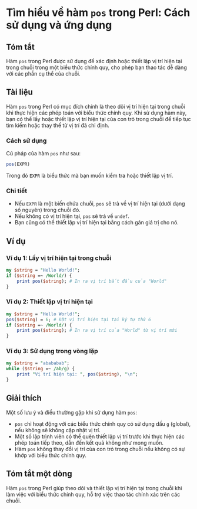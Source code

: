 <!--
Meta Description: # Tìm hiểu về hàm `pos` trong Perl: Cách sử dụng và ứng dụng ## Tóm tắt Hàm `pos` trong Perl được sử dụng để xác định hoặc thiết lập vị trí hiện tại t...
Meta Keywords: trí, pos, trong, hiện, tại
-->

# Tìm hiểu về hàm `pos` trong Perl: Cách sử dụng và ứng dụng

## Tóm tắt
Hàm `pos` trong Perl được sử dụng để xác định hoặc thiết lập vị trí hiện tại trong chuỗi trong một biểu thức chính quy, cho phép bạn thao tác dễ dàng với các phần cụ thể của chuỗi.

## Tài liệu
Hàm `pos` trong Perl có mục đích chính là theo dõi vị trí hiện tại trong chuỗi khi thực hiện các phép toán với biểu thức chính quy. Khi sử dụng hàm này, bạn có thể lấy hoặc thiết lập vị trí hiện tại của con trỏ trong chuỗi để tiếp tục tìm kiếm hoặc thay thế từ vị trí đã chỉ định.

### Cách sử dụng
Cú pháp của hàm `pos` như sau:

```perl
pos(EXPR)
```

Trong đó `EXPR` là biểu thức mà bạn muốn kiểm tra hoặc thiết lập vị trí.

### Chi tiết
- Nếu `EXPR` là một biến chứa chuỗi, `pos` sẽ trả về vị trí hiện tại (dưới dạng số nguyên) trong chuỗi đó.
- Nếu không có vị trí hiện tại, `pos` sẽ trả về `undef`.
- Bạn cũng có thể thiết lập vị trí hiện tại bằng cách gán giá trị cho nó.

## Ví dụ
### Ví dụ 1: Lấy vị trí hiện tại trong chuỗi
```perl
my $string = "Hello World!";
if ($string =~ /World/) {
    print pos($string); # In ra vị trí bắt đầu của "World"
}
```

### Ví dụ 2: Thiết lập vị trí hiện tại
```perl
my $string = "Hello World!";
pos($string) = 6; # Đặt vị trí hiện tại tại ký tự thứ 6
if ($string =~ /World/) {
    print pos($string); # In ra vị trí của "World" từ vị trí mới
}
```

### Ví dụ 3: Sử dụng trong vòng lặp
```perl
my $string = "abababab";
while ($string =~ /ab/g) {
    print "Vị trí hiện tại: ", pos($string), "\n";
}
```

## Giải thích
Một số lưu ý và điều thường gặp khi sử dụng hàm `pos`:
- `pos` chỉ hoạt động với các biểu thức chính quy có sử dụng dấu `g` (global), nếu không sẽ không cập nhật vị trí.
- Một số lập trình viên có thể quên thiết lập vị trí trước khi thực hiện các phép toán tiếp theo, dẫn đến kết quả không như mong muốn.
- Hàm `pos` không thay đổi vị trí của con trỏ trong chuỗi nếu không có sự khớp với biểu thức chính quy.

## Tóm tắt một dòng
Hàm `pos` trong Perl giúp theo dõi và thiết lập vị trí hiện tại trong chuỗi khi làm việc với biểu thức chính quy, hỗ trợ việc thao tác chính xác trên các chuỗi.